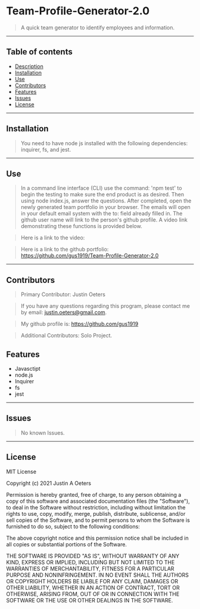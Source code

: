 # Team-Profile-Generator-2.0
> A quick team generator to identify employees and information.

  ---
  ## Table of contents
  * [Description](#sescription)
  * [Installation](#installation)
  * [Use](#use)
  * [Contributors](#contributors)
  * [Features](#features)
  * [Issues](#issues)
  * [License](#license)
  ---
  ## Installation
   
   >You need to have node js installed with the following dependencies: inquirer, fs, and jest.
 
  ---
  ## Use

  >In a command line interface (CLI) use the command: 'npm test' to begin the testing to make sure the end product is as desired.  Then using node index.js, answer the questions.  After completed, open the newly generated team portfolio in your browser.  The emails will open in your default email system with the to: field already filled in.  The github user name will link to the person's github profile.  A video link demonstrating these functions is provided below.

  >
  >Here is a link to the video: 
  
  >
  
  >Here is a link to the github portfolio: https://github.com/gus1919/Team-Profile-Generator-2.0
  >

  ---
  ## Contributors

 > Primary Contributor: Justin Oeters
  
> If you have any questions regarding this program, please contact me by email: justin.oeters@gmail.com.
  
>  My github profile is: https://github.com/gus1919

>  Additional Contributors: Solo Project.

  ## Features
* Javasctipt
* node.js
* Inquirer
* fs
* jest
---
  ## Issues
> No known Issues.
  ---

## License

MIT License

Copyright (c) 2021 Justin A Oeters

Permission is hereby granted, free of charge, to any person obtaining a copy
of this software and associated documentation files (the "Software"), to deal
in the Software without restriction, including without limitation the rights
to use, copy, modify, merge, publish, distribute, sublicense, and/or sell
copies of the Software, and to permit persons to whom the Software is
furnished to do so, subject to the following conditions:

The above copyright notice and this permission notice shall be included in all
copies or substantial portions of the Software.

THE SOFTWARE IS PROVIDED "AS IS", WITHOUT WARRANTY OF ANY KIND, EXPRESS OR
IMPLIED, INCLUDING BUT NOT LIMITED TO THE WARRANTIES OF MERCHANTABILITY,
FITNESS FOR A PARTICULAR PURPOSE AND NONINFRINGEMENT. IN NO EVENT SHALL THE
AUTHORS OR COPYRIGHT HOLDERS BE LIABLE FOR ANY CLAIM, DAMAGES OR OTHER
LIABILITY, WHETHER IN AN ACTION OF CONTRACT, TORT OR OTHERWISE, ARISING FROM,
OUT OF OR IN CONNECTION WITH THE SOFTWARE OR THE USE OR OTHER DEALINGS IN THE
SOFTWARE.